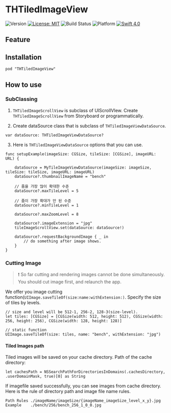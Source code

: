 #  THTiledImageView

![Version](https://img.shields.io/badge/pod-v0.2.0-blue.svg)
[![License: MIT](https://img.shields.io/badge/License-MIT-blue.svg?style=flat)](https://github.com/younatics/YNDropDownMenu/blob/master/LICENSE)
![Build Status](https://img.shields.io/badge/build-passing-brightgreen.svg)
![Platform](https://img.shields.io/badge/platform-ios-lightgrey.svg)
[![Swift 4.0](https://img.shields.io/badge/Swift-4.0-%23FB613C.svg)](https://developer.apple.com/swift/)

## Feature


## Installation

```
pod "THTiledImageView"
```

## How to use

### SubClassing

1. `THTiledImageScrollView` is subclass of UIScrollVIew. Create `THTiledImageScrollView` from Storyboard or programmatically.

2. Create dataSource class that is subclass of `THTiledImageViewDataSource`.

```
var dataSource: THTiledImageViewDataSource?
```

3. Here is `THTiledImageViewDataSource` options that you can use.

```
func setupExample(imageSize: CGSize, tileSize: [CGSize], imageURL: URL) {

    dataSource = MyTileImageViewDataSource(imageSize: imageSize, tileSize: tileSize, imageURL: imageURL)
    dataSource?.thumbnailImageName = "bench"

    // 줌을 가장 많이 확대한 수준
    dataSource?.maxTileLevel = 5

    // 줌이 가장 확대가 안 된 수준
    dataSource?.minTileLevel = 1

    dataSource?.maxZoomLevel = 8

    dataSource?.imageExtension = "jpg"
    tileImageScrollView.set(dataSource: dataSource!)

    dataSource?.requestBackgroundImage { _ in
        // do something after image shows.
    }
}
```

### Cutting Image

> ❗️ So far cutting and rendering images cannot be done simultaneously. You should cut image first, and relaunch the app.

We offer you image cutting function(`UIImage.saveTileOf(size:name:withExtension:)`. Specify the size of tiles by levels.

```
// size and level will be 512-1, 256-2, 128-3(size-level).
let tiles: [CGSize] = [CGSize(width: 512, height: 512), CGSize(width: 256, height: 256), CGSize(width: 128, height: 128)]

// static function
UIImage.saveTileOf(size: tiles, name: "bench", withExtension: "jpg")
```


#### Tiled Images path

Tiled images will be saved on your cache directory. Path of the cache directory:

```
let cachesPath = NSSearchPathForDirectoriesInDomains(.cachesDirectory, .userDomainMask, true)[0] as String
```


If imagefile saved successfully, you can see images from cache directory. Here is the rule of directory path and image file name rules.
```
Path Rules ./imageName/imageSize/{imageName_imageSize_level_x_y}.jpg
Example    ./bench/256/bench_256_1_0_0.jpg
```

